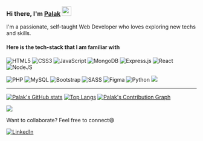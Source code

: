 ### Hi there, I'm [Palak](https://www.linkedin.com/in/palakg01/) <img src="https://media.giphy.com/media/hvRJCLFzcasrR4ia7z/giphy.gif" width="25px">

I'm a passionate, self-taught Web Developer who loves exploring new techs and skills.



#### Here is the tech-stack that I am familiar with

<img alt="HTML5" src="https://img.shields.io/badge/html5-%23E34F26.svg?style=for-the-badge&logo=html5&logoColor=white"/> <img alt="CSS3" src="https://img.shields.io/badge/css3-%231572B6.svg?style=for-the-badge&logo=css3&logoColor=white"/> <img alt="JavaScript" src="https://img.shields.io/badge/javascript-%23323330.svg?style=for-the-badge&logo=javascript&logoColor=%23F7DF1E"/>
<img alt="MongoDB" src ="https://img.shields.io/badge/MongoDB-%234ea94b.svg?style=for-the-badge&logo=mongodb&logoColor=white"/> <img alt="Express.js" src="https://img.shields.io/badge/express.js-%23404d59.svg?style=for-the-badge&logo=express&logoColor=%2361DAFB"/> <img alt="React" src="https://img.shields.io/badge/react-%2320232a.svg?style=for-the-badge&logo=react&logoColor=%2361DAFB"/> 	<img alt="NodeJS" src="https://img.shields.io/badge/node.js-%2343853D.svg?style=for-the-badge&logo=node-dot-js&logoColor=white"/> 

![PHP](https://img.shields.io/badge/php-%23777BB4.svg?style=for-the-badge&logo=php&logoColor=white) ![MySQL](https://img.shields.io/badge/mysql-%2300f.svg?style=for-the-badge&logo=mysql&logoColor=white)
<img alt="Bootstrap" src="https://img.shields.io/badge/bootstrap-%23563D7C.svg?style=for-the-badge&logo=bootstrap&logoColor=white"/>  ![SASS](https://img.shields.io/badge/SASS-hotpink.svg?style=for-the-badge&logo=SASS&logoColor=white) <img alt="Figma" src="https://img.shields.io/badge/figma-%23F24E1E.svg?style=for-the-badge&logo=figma&logoColor=white"/> <img alt="Python" src="https://img.shields.io/badge/python-%2314354C.svg?style=for-the-badge&logo=python&logoColor=white"/>
 <img src="https://img.shields.io/badge/Heroku-430098?style=for-the-badge&logo=heroku&logoColor=white" />

<hr>

[![Palak's GitHub stats](https://github-readme-stats.vercel.app/api?username=palakg01&count_private=true&show_icons=true&theme=radical)](https://www.linkedin.com/in/palakg01/)
[![Top Langs](https://github-readme-stats.vercel.app/api/top-langs/?username=palakg01&layout=compact&theme=radical)](https://www.linkedin.com/in/palakg01/)
[![Palak's Contribution Graph](https://activity-graph.herokuapp.com/graph?username=palakg01&theme=redical)](https://github.com/palakg01/github-readme-activity-graph)

![](https://komarev.com/ghpvc/?username=palakg01&style=plastic&color=brightgreen)


Want to collaborate? Feel free to connect😄

[![LinkedIn](https://img.shields.io/badge/linkedin-%230077B5.svg?style=for-the-badge&logo=linkedin&logoColor=white)](https://www.linkedin.com/in/palakg01/)

